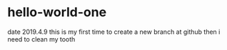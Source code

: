 # hello-world-one
date 2019.4.9
this is my first time to create a new branch at github 
then i need to clean my tooth 
